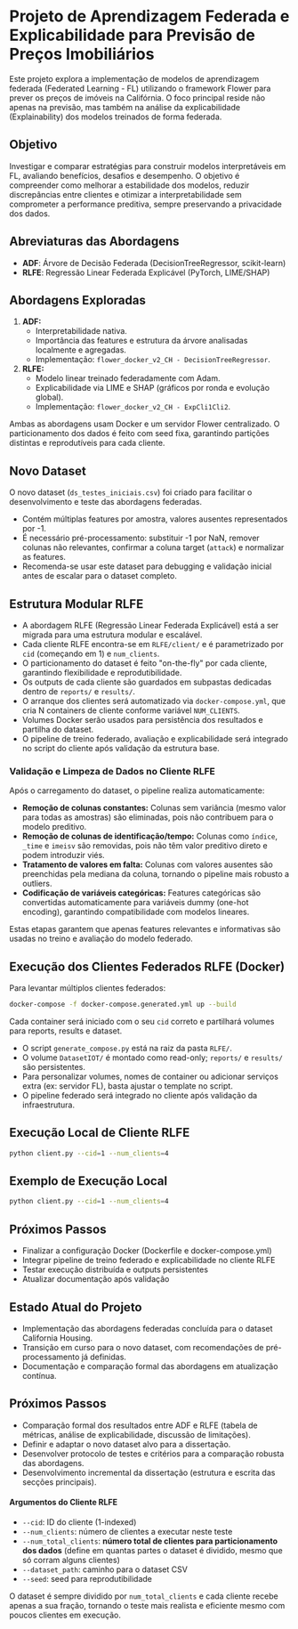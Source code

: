 # Projeto de Aprendizagem Federada e Explicabilidade para Previsão de Preços Imobiliários

Este projeto explora a implementação de modelos de aprendizagem federada (Federated Learning - FL) utilizando o framework Flower para prever os preços de imóveis na Califórnia. O foco principal reside não apenas na previsão, mas também na análise da explicabilidade (Explainability) dos modelos treinados de forma federada.

## Objetivo

Investigar e comparar estratégias para construir modelos interpretáveis em FL, avaliando benefícios, desafios e desempenho. O objetivo é compreender como melhorar a estabilidade dos modelos, reduzir discrepâncias entre clientes e otimizar a interpretabilidade sem comprometer a performance preditiva, sempre preservando a privacidade dos dados.

## Abreviaturas das Abordagens
- **ADF**: Árvore de Decisão Federada (DecisionTreeRegressor, scikit-learn)
- **RLFE**: Regressão Linear Federada Explicável (PyTorch, LIME/SHAP)

## Abordagens Exploradas

1. **ADF:**
   - Interpretabilidade nativa.
   - Importância das features e estrutura da árvore analisadas localmente e agregadas.
   - Implementação: `flower_docker_v2_CH - DecisionTreeRegressor`.
2. **RLFE:**
   - Modelo linear treinado federadamente com Adam.
   - Explicabilidade via LIME e SHAP (gráficos por ronda e evolução global).
   - Implementação: `flower_docker_v2_CH - ExpCli1Cli2`.

Ambas as abordagens usam Docker e um servidor Flower centralizado. O particionamento dos dados é feito com seed fixa, garantindo partições distintas e reprodutíveis para cada cliente.

## Novo Dataset

O novo dataset (`ds_testes_iniciais.csv`) foi criado para facilitar o desenvolvimento e teste das abordagens federadas.
- Contém múltiplas features por amostra, valores ausentes representados por -1.
- É necessário pré-processamento: substituir -1 por NaN, remover colunas não relevantes, confirmar a coluna target (`attack`) e normalizar as features.
- Recomenda-se usar este dataset para debugging e validação inicial antes de escalar para o dataset completo.

## Estrutura Modular RLFE

- A abordagem RLFE (Regressão Linear Federada Explicável) está a ser migrada para uma estrutura modular e escalável.
- Cada cliente RLFE encontra-se em `RLFE/client/` e é parametrizado por `cid` (começando em 1) e `num_clients`.
- O particionamento do dataset é feito "on-the-fly" por cada cliente, garantindo flexibilidade e reprodutibilidade.
- Os outputs de cada cliente são guardados em subpastas dedicadas dentro de `reports/` e `results/`.
- O arranque dos clientes será automatizado via `docker-compose.yml`, que cria N containers de cliente conforme variável `NUM_CLIENTS`.
- Volumes Docker serão usados para persistência dos resultados e partilha do dataset.
- O pipeline de treino federado, avaliação e explicabilidade será integrado no script do cliente após validação da estrutura base.

### Validação e Limpeza de Dados no Cliente RLFE

Após o carregamento do dataset, o pipeline realiza automaticamente:
- **Remoção de colunas constantes:** Colunas sem variância (mesmo valor para todas as amostras) são eliminadas, pois não contribuem para o modelo preditivo.
- **Remoção de colunas de identificação/tempo:** Colunas como `índice`, `_time` e `imeisv` são removidas, pois não têm valor preditivo direto e podem introduzir viés.
- **Tratamento de valores em falta:** Colunas com valores ausentes são preenchidas pela mediana da coluna, tornando o pipeline mais robusto a outliers.
- **Codificação de variáveis categóricas:** Features categóricas são convertidas automaticamente para variáveis dummy (one-hot encoding), garantindo compatibilidade com modelos lineares.

Estas etapas garantem que apenas features relevantes e informativas são usadas no treino e avaliação do modelo federado.

## Execução dos Clientes Federados RLFE (Docker)

Para levantar múltiplos clientes federados:
```bash
docker-compose -f docker-compose.generated.yml up --build
```
Cada container será iniciado com o seu `cid` correto e partilhará volumes para reports, results e dataset.

- O script `generate_compose.py` está na raiz da pasta `RLFE/`.
- O volume `DatasetIOT/` é montado como read-only; `reports/` e `results/` são persistentes.
- Para personalizar volumes, nomes de container ou adicionar serviços extra (ex: servidor FL), basta ajustar o template no script.
- O pipeline federado será integrado no cliente após validação da infraestrutura.

## Execução Local de Cliente RLFE

```bash
python client.py --cid=1 --num_clients=4
```

## Exemplo de Execução Local

```bash
python client.py --cid=1 --num_clients=4
```

## Próximos Passos
- Finalizar a configuração Docker (Dockerfile e docker-compose.yml)
- Integrar pipeline de treino federado e explicabilidade no cliente RLFE
- Testar execução distribuída e outputs persistentes
- Atualizar documentação após validação

## Estado Atual do Projeto

- Implementação das abordagens federadas concluída para o dataset California Housing.
- Transição em curso para o novo dataset, com recomendações de pré-processamento já definidas.
- Documentação e comparação formal das abordagens em atualização contínua.

## Próximos Passos
- Comparação formal dos resultados entre ADF e RLFE (tabela de métricas, análise de explicabilidade, discussão de limitações).
- Definir e adaptar o novo dataset alvo para a dissertação.
- Desenvolver protocolo de testes e critérios para a comparação robusta das abordagens.
- Desenvolvimento incremental da dissertação (estrutura e escrita das secções principais).

#### Argumentos do Cliente RLFE

- `--cid`: ID do cliente (1-indexed)
- `--num_clients`: número de clientes a executar neste teste
- `--num_total_clients`: **número total de clientes para particionamento dos dados** (define em quantas partes o dataset é dividido, mesmo que só corram alguns clientes)
- `--dataset_path`: caminho para o dataset CSV
- `--seed`: seed para reprodutibilidade

O dataset é sempre dividido por `num_total_clients` e cada cliente recebe apenas a sua fração, tornando o teste mais realista e eficiente mesmo com poucos clientes em execução.